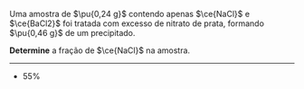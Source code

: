 Uma amostra de $\pu{0,24 g}$ contendo apenas $\ce{NaCl}$ e $\ce{BaCl2}$ foi tratada com excesso de nitrato de prata, formando $\pu{0,46 g}$ de um precipitado.

**Determine** a fração de $\ce{NaCl}$ na amostra.

---

- $55\%$